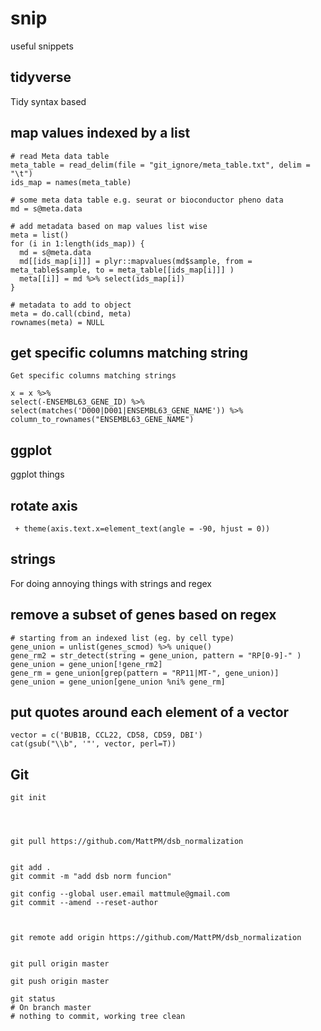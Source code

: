 # snip
useful snippets

## tidyverse 

Tidy syntax based 

## map values indexed by a list 
```{r}
# read Meta data table
meta_table = read_delim(file = "git_ignore/meta_table.txt", delim = "\t")
ids_map = names(meta_table)

# some meta data table e.g. seurat or bioconductor pheno data 
md = s@meta.data

# add metadata based on map values list wise 
meta = list()
for (i in 1:length(ids_map)) {
  md = s@meta.data
  md[[ids_map[i]]] = plyr::mapvalues(md$sample, from = meta_table$sample, to = meta_table[[ids_map[i]]] )
  meta[[i]] = md %>% select(ids_map[i])
} 

# metadata to add to object 
meta = do.call(cbind, meta) 
rownames(meta) = NULL
```

## get specific columns matching string 

```{r}
Get specific columns matching strings 

x = x %>%
select(-ENSEMBL63_GENE_ID) %>% 
select(matches('D000|D001|ENSEMBL63_GENE_NAME')) %>% 
column_to_rownames("ENSEMBL63_GENE_NAME") 

```

## ggplot 

ggplot things 

## rotate axis 
```{r}
 + theme(axis.text.x=element_text(angle = -90, hjust = 0))
```



## strings 

For doing annoying things with strings and regex 

## remove a subset of genes based on regex 
```{r}
# starting from an indexed list (eg. by cell type) 
gene_union = unlist(genes_scmod) %>% unique()
gene_rm2 = str_detect(string = gene_union, pattern = "RP[0-9]-" )
gene_union = gene_union[!gene_rm2]
gene_rm = gene_union[grep(pattern = "RP11|MT-", gene_union)]
gene_union = gene_union[gene_union %ni% gene_rm]
```

## put quotes around each element of a vector 
```{r}
vector = c('BUB1B, CCL22, CD58, CD59, DBI')
cat(gsub("\\b", '"', vector, perl=T)) 

```


## Git 

```
git init 




git pull https://github.com/MattPM/dsb_normalization


git add .
git commit -m "add dsb norm funcion"

git config --global user.email mattmule@gmail.com
git commit --amend --reset-author



git remote add origin https://github.com/MattPM/dsb_normalization


git pull origin master 

git push origin master 

git status 
# On branch master
# nothing to commit, working tree clean
```
